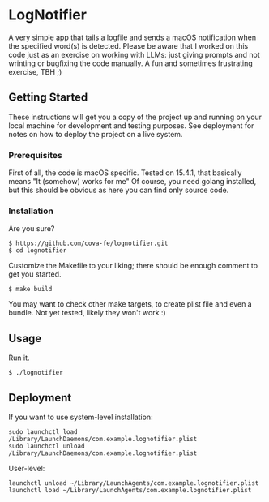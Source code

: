 # LogNotifier

A very simple app that tails a logfile and sends a macOS notification when the specified word(s) is detected. Please be aware that I worked on this code just as an exercise on working with LLMs: just giving prompts and not wrinting or bugfixing the code manually. A fun and sometimes frustrating exercise, TBH ;)

## Getting Started

These instructions will get you a copy of the project up and running on your local machine for development and testing purposes. See deployment for notes on how to deploy the project on a live system.

### Prerequisites

First of all, the code is macOS specific. Tested on 15.4.1, that basically means "It (somehow) works for me"
Of course, you need golang installed, but this should be obvious as here you can find only source code.


### Installation


Are you sure?
```
$ https://github.com/cova-fe/lognotifier.git
$ cd lognotifier
```
Customize the Makefile to your liking; there should be enough comment to get you started.
```
$ make build
```
You may want to check other make targets, to create plist file and even a bundle. Not yet tested, likely they won't work :)

## Usage
Run it.
```
$ ./lognotifier 
```

## Deployment

If you want to use system-level installation:
```
sudo launchctl load /Library/LaunchDaemons/com.example.lognotifier.plist
sudo launchctl unload /Library/LaunchDaemons/com.example.lognotifier.plist
```

User-level:
```
launchctl unload ~/Library/LaunchAgents/com.example.lognotifier.plist
launchctl load ~/Library/LaunchAgents/com.example.lognotifier.plist
```
